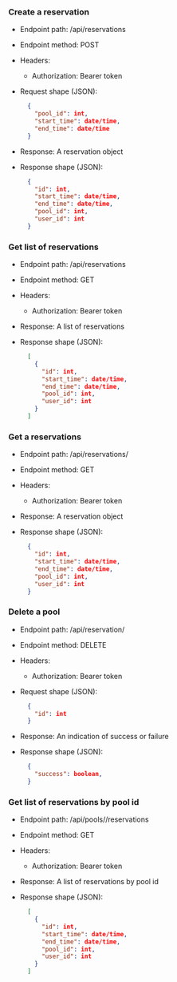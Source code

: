 
### Create a reservation

* Endpoint path: /api/reservations
* Endpoint method: POST

* Headers:
  * Authorization: Bearer token

* Request shape (JSON):
    ```json
      {
        "pool_id": int,
        "start_time": date/time,
        "end_time": date/time
      }
    ```

* Response: A reservation object
* Response shape (JSON):
    ```json
      {
        "id": int,
        "start_time": date/time,
        "end_time": date/time,
        "pool_id": int,
        "user_id": int
      }
    ```

### Get list of reservations

* Endpoint path: /api/reservations
* Endpoint method: GET

* Headers:
  * Authorization: Bearer token

* Response: A list of reservations
* Response shape (JSON):
    ```json
      [
        {
          "id": int,
          "start_time": date/time,
          "end_time": date/time,
          "pool_id": int,
          "user_id": int
        }
      ]
    ```

### Get a reservations

* Endpoint path: /api/reservations/<id>
* Endpoint method: GET

* Headers:
  * Authorization: Bearer token

* Response: A reservation object
* Response shape (JSON):
    ```json
      {
        "id": int,
        "start_time": date/time,
        "end_time": date/time,
        "pool_id": int,
        "user_id": int
      }
    ```

### Delete a pool

* Endpoint path: /api/reservation/<id>
* Endpoint method: DELETE

* Headers:
  * Authorization: Bearer token

* Request shape (JSON):
  ```json
    {
      "id": int
    }
  ```

* Response: An indication of success or failure
* Response shape (JSON):
    ```json
      {
        "success": boolean,
      }
    ```

### Get list of reservations by pool id

* Endpoint path: /api/pools/<id>/reservations
* Endpoint method: GET

* Headers:
  * Authorization: Bearer token

* Response: A list of reservations by pool id
* Response shape (JSON):
    ```json
      [
        {
          "id": int,
          "start_time": date/time,
          "end_time": date/time,
          "pool_id": int,
          "user_id": int
        }
      ]
    ```

